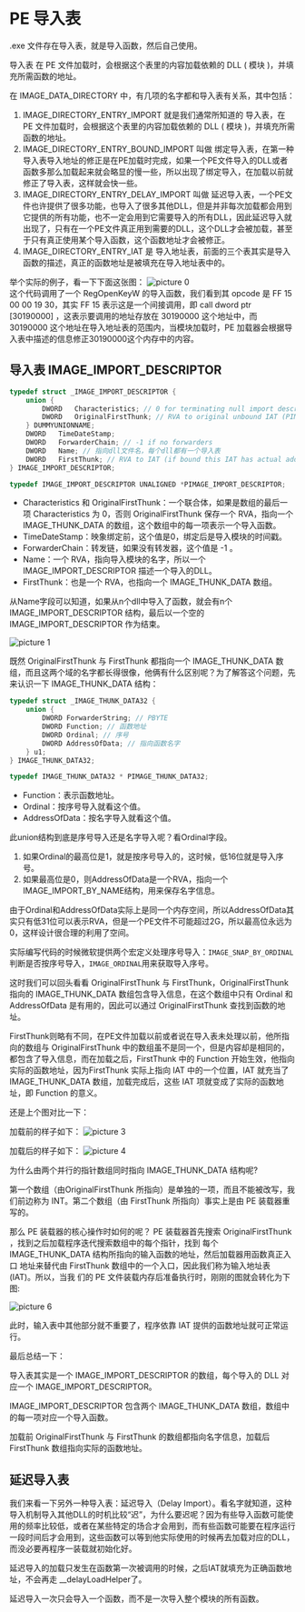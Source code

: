 # PE 导入表

.exe 文件存在导入表，就是导入函数，然后自己使用。

导入表 在 PE 文件加载时，会根据这个表里的内容加载依赖的 DLL ( 模块 )，并填充所需函数的地址。

在 IMAGE_DATA_DIRECTORY 中，有几项的名字都和导入表有关系，其中包括：
1. IMAGE_DIRECTORY_ENTRY_IMPORT 就是我们通常所知道的 导入表，在 PE 文件加载时，会根据这个表里的内容加载依赖的 DLL ( 模块 )，并填充所需函数的地址。
2. IMAGE_DIRECTORY_ENTRY_BOUND_IMPORT 叫做 绑定导入表，在第一种导入表导入地址的修正是在PE加载时完成，如果一个PE文件导入的DLL或者函数多那么加载起来就会略显的慢一些，所以出现了绑定导入，在加载以前就修正了导入表，这样就会快一些。
3. IMAGE_DIRECTORY_ENTRY_DELAY_IMPORT 叫做 延迟导入表，一个PE文件也许提供了很多功能，也导入了很多其他DLL，但是并非每次加载都会用到它提供的所有功能，也不一定会用到它需要导入的所有DLL，因此延迟导入就出现了，只有在一个PE文件真正用到需要的DLL，这个DLL才会被加载，甚至于只有真正使用某个导入函数，这个函数地址才会被修正。
4. IMAGE_DIRECTORY_ENTRY_IAT 是 导入地址表，前面的三个表其实是导入函数的描述，真正的函数地址是被填充在导入地址表中的。

举个实际的例子，看一下下面这张图：
![picture 0](../../images/b16f29ff2506e9b128617e0ac949ec3f03d334c64cb136ecdd1a0398c4c73943.png)  
这个代码调用了一个 RegOpenKeyW 的导入函数，我们看到其 opcode 是 FF 15 00 00 19 30，其实 FF 15 表示这是一个间接调用，即 call dword ptr [30190000] ，这表示要调用的地址存放在 30190000 这个地址中，而 30190000 这个地址在导入地址表的范围内，当模块加载时，PE 加载器会根据导入表中描述的信息修正30190000这个内存中的内容。

## 导入表 IMAGE_IMPORT_DESCRIPTOR
```c
typedef struct _IMAGE_IMPORT_DESCRIPTOR {
    union {
        DWORD   Characteristics; // 0 for terminating null import descriptor
        DWORD   OriginalFirstThunk; // RVA to original unbound IAT (PIMAGE_THUNK_DATA)
    } DUMMYUNIONNAME;
    DWORD   TimeDateStamp;
    DWORD   ForwarderChain; // -1 if no forwarders
    DWORD   Name; // 指向dll文件名，每个dll都有一个导入表
    DWORD   FirstThunk; // RVA to IAT (if bound this IAT has actual addresses)
} IMAGE_IMPORT_DESCRIPTOR;

typedef IMAGE_IMPORT_DESCRIPTOR UNALIGNED *PIMAGE_IMPORT_DESCRIPTOR;
```
* Characteristics 和 OriginalFirstThunk：一个联合体，如果是数组的最后一项 Characteristics 为 0，否则 OriginalFirstThunk 保存一个 RVA，指向一个 IMAGE_THUNK_DATA 的数组，这个数组中的每一项表示一个导入函数。
* TimeDateStamp：映象绑定前，这个值是0，绑定后是导入模块的时间戳。
* ForwarderChain：转发链，如果没有转发器，这个值是 -1 。
* Name：一个 RVA，指向导入模块的名字，所以一个 IMAGE_IMPORT_DESCRIPTOR 描述一个导入的DLL。
* FirstThunk：也是一个 RVA，也指向一个 IMAGE_THUNK_DATA 数组。

从Name字段可以知道，如果从n个dll中导入了函数，就会有n个 IMAGE_IMPORT_DESCRIPTOR 结构，最后以一个空的 IMAGE_IMPORT_DESCRIPTOR 作为结束。

![picture 1](../../images/8c7a14b751bfdaf8f688393b1379c2cdf9982b32aeeeb8e94f241822dbf0b377.png)  

既然 OriginalFirstThunk 与 FirstThunk 都指向一个 IMAGE_THUNK_DATA 数组，而且这两个域的名字都长得很像，他俩有什么区别呢？为了解答这个问题，先来认识一下 IMAGE_THUNK_DATA 结构：
```c
typedef struct _IMAGE_THUNK_DATA32 {
    union {
        DWORD ForwarderString; // PBYTE 
        DWORD Function; // 函数地址
        DWORD Ordinal; // 序号
        DWORD AddressOfData; // 指向函数名字
    } u1;
} IMAGE_THUNK_DATA32;

typedef IMAGE_THUNK_DATA32 * PIMAGE_THUNK_DATA32;
```
* Function：表示函数地址。
* Ordinal：按序号导入就看这个值。
* AddressOfData：按名字导入就看这个值。

此union结构到底是序号导入还是名字导入呢？看Ordinal字段。

1. 如果Ordinal的最高位是1，就是按序号导入的，这时候，低16位就是导入序号。
2. 如果最高位是0，则AddressOfData是一个RVA，指向一个IMAGE_IMPORT_BY_NAME结构，用来保存名字信息。

由于Ordinal和AddressOfData实际上是同一个内存空间，所以AddressOfData其实只有低31位可以表示RVA，但是一个PE文件不可能超过2G，所以最高位永远为0，这样设计很合理的利用了空间。

实际编写代码的时候微软提供两个宏定义处理序号导入：`IMAGE_SNAP_BY_ORDINAL`判断是否按序号导入，`IMAGE_ORDINAL`用来获取导入序号。

这时我们可以回头看看 OriginalFirstThunk 与 FirstThunk，OriginalFirstThunk 指向的 IMAGE_THUNK_DATA 数组包含导入信息，在这个数组中只有 Ordinal 和 AddressOfData 是有用的，因此可以通过 OriginalFirstThunk 查找到函数的地址。

FirstThunk则略有不同，在PE文件加载以前或者说在导入表未处理以前，他所指向的数组与 OriginalFirstThunk 中的数组虽不是同一个，但是内容却是相同的，都包含了导入信息，而在加载之后，FirstThunk 中的 Function 开始生效，他指向实际的函数地址，因为FirstThunk 实际上指向 IAT 中的一个位置，IAT 就充当了 IMAGE_THUNK_DATA 数组，加载完成后，这些 IAT 项就变成了实际的函数地址，即 Function 的意义。

还是上个图对比一下：

加载前的样子如下：
![picture 3](../../images/7e47d1eb7975c149eeace274d98022c6a1e803027e8cb4dd739610ee28951fd5.png)  

加载后的样子如下：
![picture 4](../../images/7decddba972d23c42bb20dceef1746bf488f901e326af79e474aae9d3a1d89b8.png)  

为什么由两个并行的指针数组同时指向 IMAGE_THUNK_DATA 结构呢? 

第一个数组（由OriginalFirstThunk 所指向）是单独的一项，而且不能被改写，我们前边称为 INT。第二个数组（由 FirstThunk 所指向）事实上是由 PE 装载器重写的。

那么 PE 装载器的核心操作时如何的呢？
PE 装载器首先搜索 OriginalFirstThunk ，找到之后加载程序迭代搜索数组中的每个指针，找到
每个 IMAGE_THUNK_DATA 结构所指向的输入函数的地址，然后加载器用函数真正入口
地址来替代由 FirstThunk 数组中的一个入口，因此我们称为输入地址表(IAT)。所以，当我
们的 PE 文件装载内存后准备执行时，刚刚的图就会转化为下图:

![picture 6](../../images/105cb3af7d731724558a21278c941eaed9b21854d10f8560ed12a394bec2ccec.png)  

此时，输入表中其他部分就不重要了，程序依靠 IAT 提供的函数地址就可正常运行。

最后总结一下：

导入表其实是一个 IMAGE_IMPORT_DESCRIPTOR 的数组，每个导入的 DLL 对应一个 IMAGE_IMPORT_DESCRIPTOR。

IMAGE_IMPORT_DESCRIPTOR 包含两个 IMAGE_THUNK_DATA 数组，数组中的每一项对应一个导入函数。

加载前 OriginalFirstThunk 与 FirstThunk 的数组都指向名字信息，加载后 FirstThunk 数组指向实际的函数地址。

## 延迟导入表
我们来看一下另外一种导入表：延迟导入（Delay Import）。看名字就知道，这种导入机制导入其他DLL的时机比较“迟”，为什么要迟呢？因为有些导入函数可能使用的频率比较低，或者在某些特定的场合才会用到，而有些函数可能要在程序运行一段时间后才会用到，这些函数可以等到他实际使用的时候再去加载对应的DLL，而没必要再程序一装载就初始化好。

延迟导入的加载只发生在函数第一次被调用的时候，之后IAT就填充为正确函数地址，不会再走 __delayLoadHelper了。

延迟导入一次只会导入一个函数，而不是一次导入整个模块的所有函数。